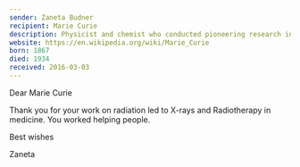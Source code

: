 ```yaml
---
sender: Zaneta Budner
recipient: Marie Curie
description: Physicist and chemist who conducted pioneering research into radioactivity
website: https://en.wikipedia.org/wiki/Marie_Curie
born: 1867
died: 1934
received: 2016-03-03
---
```


Dear Marie Curie

Thank you for your work on radiation led to X-rays and Radiotherapy in medicine. You worked helping people.

Best wishes

Zaneta
